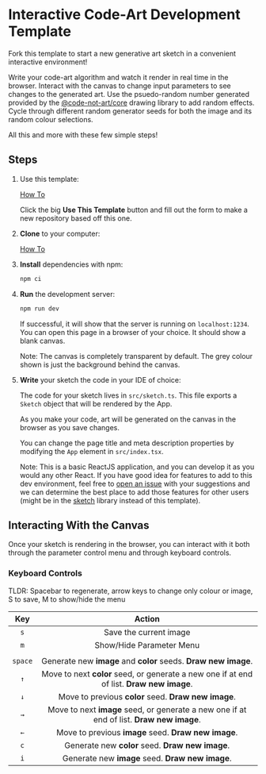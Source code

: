# Interactive Code-Art Development Template

Fork this template to start a new generative art sketch in a convenient interactive environment!

Write your code-art algorithm and watch it render in real time in the browser. Interact with the canvas to change input parameters to see changes to the generated art. Use the psuedo-random number generated provided by the [@code-not-art/core](https://github.com/code-not-art/core) drawing library to add random effects. Cycle through different random generator seeds for both the image and its random colour selections.

All this and more with these few simple steps!

## Steps

1. Use this template:

   [How To](https://docs.github.com/en/repositories/creating-and-managing-repositories/creating-a-repository-from-a-template)

   Click the big **Use This Template** button and fill out the form to make a new repository based off this one.

1. **Clone** to your computer:

   [How To](https://docs.github.com/en/desktop/contributing-and-collaborating-using-github-desktop/adding-and-cloning-repositories/cloning-a-repository-from-github-to-github-desktop)

1. **Install** dependencies with npm:

   ```sh
   npm ci
   ```

1. **Run** the development server:

   ```sh
   npm run dev
   ```

   If successful, it will show that the server is running on `localhost:1234`. You can open this page in a browser of your choice. It should show a blank canvas.

   Note: The canvas is completely transparent by default. The grey colour shown is just the background behind the canvas.

1. **Write** your sketch the code in your IDE of choice:

   The code for your sketch lives in `src/sketch.ts`. This file exports a `Sketch` object that will be rendered by the App.

   As you make your code, art will be generated on the canvas in the browser as you save changes.

   You can change the page title and meta description properties by modifying the `App` element in `src/index.tsx`.

   Note: This is a basic ReactJS application, and you can develop it as you would any other React. If you have good idea for features to add to this dev environment, feel free to [open an issue](https://github.com/code-not-art/template/issues) with your suggestions and we can determine the best place to add those features for other users (might be in the [sketch](https://github.com/code-not-art/sketch) library instead of this template).

## Interacting With the Canvas

Once your sketch is rendering in the browser, you can interact with it both through the parameter control menu and through keyboard controls.

### Keyboard Controls

TLDR: Spacebar to regenerate, arrow keys to change only colour or image, S to save, M to show/hide the menu

| **Key** |                                        **Action**                                         |
| :-----: | :---------------------------------------------------------------------------------------: |
|   `s`   |                                  Save the current image                                   |
|   `m`   |                                 Show/Hide Parameter Menu                                  |
|         |                                                                                           |
| `space` |              Generate new **image** and **color** seeds. **Draw new image**.              |
|   `↑`   | Move to next **color** seed, or generate a new one if at end of list. **Draw new image**. |
|   `↓`   |                   Move to previous **color** seed. **Draw new image**.                    |
|   `→`   | Move to next **image** seed, or generate a new one if at end of list. **Draw new image**. |
|   `←`   |                   Move to previous **image** seed. **Draw new image**.                    |
|   `c`   |                     Generate new **color** seed. **Draw new image**.                      |
|   `i`   |                     Generate new **image** seed. **Draw new image**.                      |
